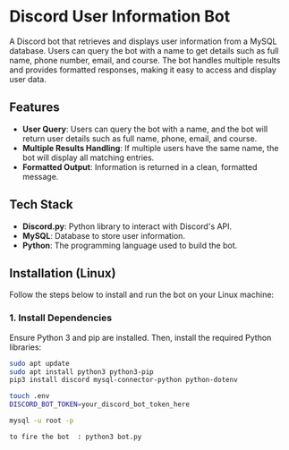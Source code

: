 # Discord User Information Bot

A Discord bot that retrieves and displays user information from a MySQL database. Users can query the bot with a name to get details such as full name, phone number, email, and course. The bot handles multiple results and provides formatted responses, making it easy to access and display user data.

## Features

- **User Query**: Users can query the bot with a name, and the bot will return user details such as full name, phone, email, and course.
- **Multiple Results Handling**: If multiple users have the same name, the bot will display all matching entries.
- **Formatted Output**: Information is returned in a clean, formatted message.

## Tech Stack

- **Discord.py**: Python library to interact with Discord's API.
- **MySQL**: Database to store user information.
- **Python**: The programming language used to build the bot.

## Installation (Linux)

Follow the steps below to install and run the bot on your Linux machine:

### 1. Install Dependencies

Ensure Python 3 and pip are installed. Then, install the required Python libraries:

```bash
sudo apt update
sudo apt install python3 python3-pip
pip3 install discord mysql-connector-python python-dotenv

touch .env
DISCORD_BOT_TOKEN=your_discord_bot_token_here

mysql -u root -p

to fire the bot  : python3 bot.py

